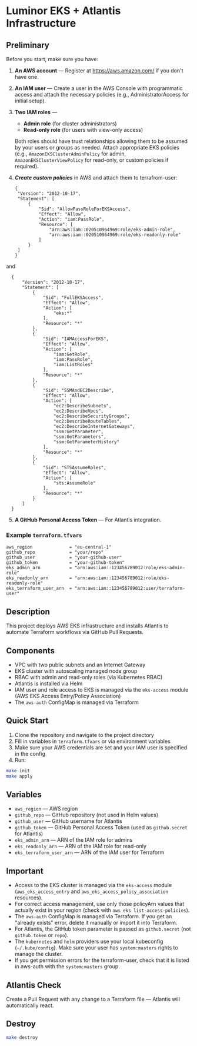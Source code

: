 # Luminor EKS + Atlantis Infrastructure

## Preliminary

Before you start, make sure you have:

1. **An AWS account** — Register at https://aws.amazon.com/ if you don't have one.
2. **An IAM user** — Create a user in the AWS Console with programmatic access and attach the necessary policies (e.g., AdministratorAccess for initial setup).
3. **Two IAM roles** —
   - **Admin role** (for cluster administrators)
   - **Read-only role** (for users with view-only access)
   
   Both roles should have trust relationships allowing them to be assumed by your users or groups as needed. Attach appropriate EKS policies (e.g., `AmazonEKSClusterAdminPolicy` for admin, `AmazonEKSClusterViewPolicy` for read-only, or custom policies if required).
4. ***Create custom policies*** in AWS and attach them to terrafrom-user:
   ```
   {
	"Version": "2012-10-17",
	"Statement": [
		{
			"Sid": "AllowPassRoleForEKSAccess",
			"Effect": "Allow",
			"Action": "iam:PassRole",
			"Resource": [
				"arn:aws:iam::020510964969:role/eks-admin-role",
				"arn:aws:iam::020510964969:role/eks-readonly-role"
			]
		}
	]
   }
   ```

and

  ```
	{
		"Version": "2012-10-17",
		"Statement": [
			{
				"Sid": "FullEKSAccess",
				"Effect": "Allow",
				"Action": [
					"eks:*"
				],
				"Resource": "*"
			},
			{
				"Sid": "IAMAccessForEKS",
				"Effect": "Allow",
				"Action": [
					"iam:GetRole",
					"iam:PassRole",
					"iam:ListRoles"
				],
				"Resource": "*"
			},
			{
				"Sid": "SSMAndEC2Describe",
				"Effect": "Allow",
				"Action": [
					"ec2:DescribeSubnets",
					"ec2:DescribeVpcs",
					"ec2:DescribeSecurityGroups",
					"ec2:DescribeRouteTables",
					"ec2:DescribeInternetGateways",
					"ssm:GetParameter",
					"ssm:GetParameters",
					"ssm:GetParameterHistory"
				],
				"Resource": "*"
			},
			{
				"Sid": "STSAssumeRoles",
				"Effect": "Allow",
				"Action": [
					"sts:AssumeRole"
				],
				"Resource": "*"
			}
		]
	}
  ```

5. **A GitHub Personal Access Token** — For Atlantis integration.

### Example `terraform.tfvars`
```hcl
aws_region              = "eu-central-1"
github_repo             = "your/repo"
github_user             = "your-github-user"
github_token            = "your-github-token"
eks_admin_arn           = "arn:aws:iam::123456789012:role/eks-admin-role"
eks_readonly_arn        = "arn:aws:iam::123456789012:role/eks-readonly-role"
eks_terraform_user_arn  = "arn:aws:iam::123456789012:user/terraform-user"
```

## Description

This project deploys AWS EKS infrastructure and installs Atlantis to automate Terraform workflows via GitHub Pull Requests.

## Components
- VPC with two public subnets and an Internet Gateway
- EKS cluster with autoscaling managed node group
- RBAC with admin and read-only roles (via Kubernetes RBAC)
- Atlantis is installed via Helm
- IAM user and role access to EKS is managed via the `eks-access` module (AWS EKS Access Entry/Policy Association)
- The `aws-auth` ConfigMap is managed via Terraform

## Quick Start

1. Clone the repository and navigate to the project directory
2. Fill in variables in `terraform.tfvars` or via environment variables
3. Make sure your AWS credentials are set and your IAM user is specified in the config
4. Run:

```sh
make init
make apply
```

## Variables
- `aws_region` — AWS region
- `github_repo` — GitHub repository (not used in Helm values)
- `github_user` — GitHub username for Atlantis
- `github_token` — GitHub Personal Access Token (used as `github.secret` for Atlantis)
- `eks_admin_arn` — ARN of the IAM role for admins
- `eks_readonly_arn` — ARN of the IAM role for read-only
- `eks_terraform_user_arn` — ARN of the IAM user for Terraform

## Important
- Access to the EKS cluster is managed via the `eks-access` module (`aws_eks_access_entry` and `aws_eks_access_policy_association` resources).
- For correct access management, use only those policyArn values that actually exist in your region (check with `aws eks list-access-policies`).
- The `aws-auth` ConfigMap is managed via Terraform. If you get an "already exists" error, delete it manually or import it into Terraform.
- For Atlantis, the GitHub token parameter is passed as `github.secret` (not `github.token` or `repo`).
- The `kubernetes` and `helm` providers use your local kubeconfig (`~/.kube/config`). Make sure your user has `system:masters` rights to manage the cluster.
- If you get permission errors for the terraform-user, check that it is listed in aws-auth with the `system:masters` group.

## Atlantis Check
Create a Pull Request with any change to a Terraform file — Atlantis will automatically react.

## Destroy
```sh
make destroy
``` 
